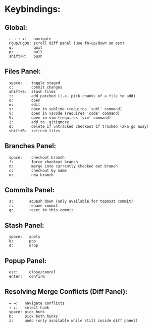 # Keybindings:

## Global:

      ← → ↑ ↓:   navigate
      PgUp/PgDn: scroll diff panel (use fn+up/down on osx)
      q:         quit
      p:         pull
      shift+P:   push

## Files Panel:

      space:    toggle staged
      c:        commit changes
      shift+S:  stash files
      t:        add patched (i.e. pick chunks of a file to add)
      o:        open
      e:        edit
      s:        open in sublime (requires 'subl' command)
      v:        open in vscode (requires 'code' command)
      V:        open in vim (requires 'vim' command)
      i:        add to .gitignore
      d:        delete if untracked checkout if tracked (aka go away)
      shift+R:  refresh files

## Branches Panel:

      space:    checkout branch
      f:        force checkout branch
      m:        merge into currently checked out branch
      c:        checkout by name
      n:        new branch

## Commits Panel:

      s:       squash down (only available for topmost commit)
      r:       rename commit
      g:       reset to this commit

## Stash Panel:

      space:   apply
      k:       pop
      d:       drop

## Popup Panel:

      esc:     close/cancel
      enter:   confirm

## Resolving Merge Conflicts (Diff Panel):

      ← →:   navigate conflicts
      ↑ ↓:   select hunk
      space: pick hunk
      b:     pick both hunks
      z:     undo (only available while still inside diff panel)
